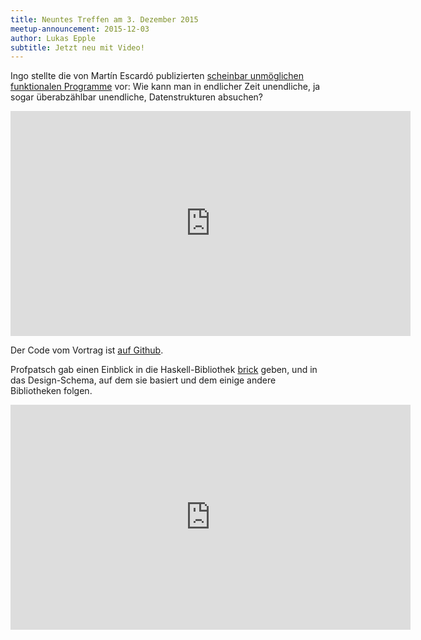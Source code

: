 ```yaml
---
title: Neuntes Treffen am 3. Dezember 2015
meetup-announcement: 2015-12-03
author: Lukas Epple
subtitle: Jetzt neu mit Video!
---
```


Ingo stellte die von Martín Escardó publizierten [scheinbar unmöglichen
funktionalen
Programme](http://math.andrej.com/2007/09/28/seemingly-impossible-functional-programs/)
vor: Wie kann man in endlicher Zeit unendliche, ja sogar überabzählbar
unendliche, Datenstrukturen absuchen?

<iframe width="640" height="360" src="https://www.youtube.com/embed/F53aOAW9PBo" frameborder="0" allowfullscreen></iframe>

Der Code vom Vortrag ist [auf Github](https://github.com/iblech/vortrag-haskell/blob/master/impossible-programs.lhs).

Profpatsch gab einen Einblick in die Haskell-Bibliothek
[brick](https://hackage.haskell.org/package/brick) geben, und in das
Design-Schema, auf dem sie basiert und dem einige andere Bibliotheken folgen.

<iframe width="640" height="360" src="https://www.youtube.com/embed/52UDaZDQ2to" frameborder="0" allowfullscreen></iframe>